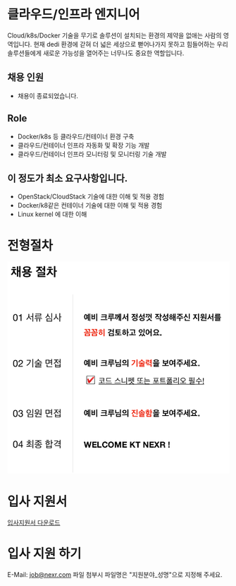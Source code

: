 # 클라우드/인프라 엔지니어
Cloud/k8s/Docker 기술을 무기로 솔루션이 설치되는 환경의 제약을 없애는 사람의 영역입니다. 현재 dedi 환경에 갇혀 더 넓은 세상으로 뻗어나가지 못하고 힘들어하는 우리 솔루션들에게 새로운 가능성을 열어주는 너무나도 중요한 역할입니다.

## 채용 인원
- 채용이 종료되었습니다.

## Role
-  Docker/k8s 등 클라우드/컨테이너 환경 구축
- 클라우드/컨테이너 인프라 자동화 및 확장 기능 개발
- 클라우드/컨테이너 인프라 모니터링 및 모니터링 기술 개발

## 이 정도가 최소 요구사항입니다.
- OpenStack/CloudStack 기술에 대한 이해 및 적용 경험
- Docker/k8같은 컨테이너 기술에 대한 이해 및 적용 경험
- Linux kernel 에 대한 이해

# 전형절차
![Job Process](../../../images/job_process.png "Job Process")

# 입사 지원서
[입사지원서 다운로드](../../../files/kt_nexr_resume.docx)

# 입사 지원 하기
E-Mail: <job@nexr.com>
파일 첨부시 파일명은 "지원분야_성명"으로 지정해 주세요.